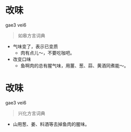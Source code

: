 # 改味
gae3 vei6
> 如皋方言词典
- 气味变了，表示已变质
  - 肉有点儿～，不要吃咖吧。
- 改变口味
  - 鱼啊肉的总有腥气味，用薑、葱、蒜、黄酒同煮能～。

# 改味
gae3 vei6
> 兴化方言词典
- 山用葱、姜、料酒等去掉鱼肉的腥味。

